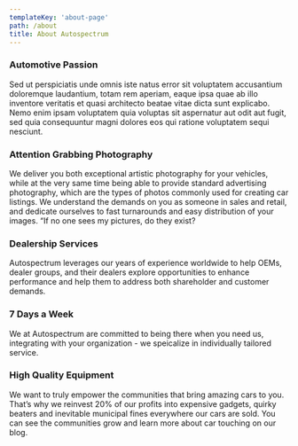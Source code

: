 ```yaml
---
templateKey: 'about-page'
path: /about
title: About Autospectrum
---
```

### Automotive Passion
Sed ut perspiciatis unde omnis iste natus error sit voluptatem accusantium doloremque laudantium, totam rem aperiam, eaque ipsa quae ab illo inventore veritatis et quasi architecto beatae vitae dicta sunt explicabo. Nemo enim ipsam voluptatem quia voluptas sit aspernatur aut odit aut fugit, sed quia consequuntur magni dolores eos qui ratione voluptatem sequi nesciunt.

### Attention Grabbing Photography
We deliver you both exceptional artistic photography for your vehicles, while at the very same time being able to provide standard advertising photography, which are the types of photos commonly used for creating car listings. We understand the demands on you as someone in sales and retail, and dedicate ourselves to fast turnarounds and easy distribution of your images.  “If no one sees my pictures, do they exist?

### Dealership Services
Autospectrum leverages our years of experience worldwide to help OEMs, dealer groups, and their dealers explore opportunities to enhance performance and help them to address both shareholder and customer demands.

### 7 Days a Week
We at Autospectrum are committed to being there when you need us, integrating with your organization - we speicalize in individually tailored service.

### High Quality Equipment
We want to truly empower the communities that bring amazing cars to you. That’s why we reinvest 20% of our profits into expensive gadgets, quirky beaters and inevitable municipal fines everywhere our cars are sold. You can see the communities grow and learn more about car touching on our blog.
